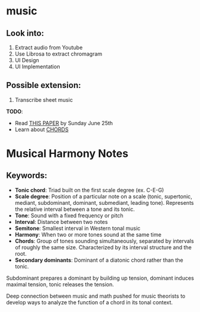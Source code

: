 # music

## Look into:
1. Extract audio from Youtube
1. Use Librosa to extract chromagram
1. UI Design
1. UI Implementation

## Possible extension:
1. Transcribe sheet music

**TODO**:
* Read [THIS PAPER](http://dreixel.net/research/pdf/fmmh.pdf) by Sunday June 25th
* Learn about [CHORDS](http://www.musictheory.net/lessons/40)

# Musical Harmony Notes
## Keywords:
* **Tonic chord**: Triad built on the first scale degree (ex. C-E-G)
* **Scale degree**: Position of a particular note on a scale (tonic, supertonic, mediant, subdominant, dominant, submediant, leading tone). Represents the relative interval between a tone and its tonic.
* **Tone**: Sound with a fixed frequency or pitch
* **Interval**: Distance between two notes
* **Semitone**: Smallest interval in Western tonal music
* **Harmony**: When two or more tones sound at the same time
* **Chords**: Group of tones sounding simultaneously, separated by intervals of roughly the same size. Characterized by its interval structure and the root.
* **Secondary dominants**: Dominant of a diatonic chord rather than the tonic.

Subdominant prepares a dominant by building up tension, dominant induces maximal tension, tonic releases the tension.

Deep connection between music and math pushed for music theorists to develop ways to analyze the function of a chord in its tonal context.
